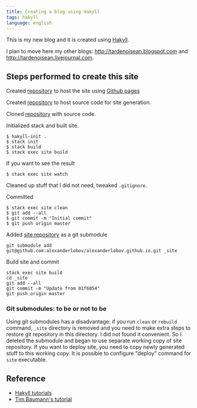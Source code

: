 ```yaml
---
title: Creating a blog using Hakyll
tags: hakyll
language: english
---
```


This is my new blog and it is created using
[Hakyll](https://jaspervdj.be/hakyll).

I plan to move here my other blogs: <http://tardenoisean.blogspot.com> and
<http://tardenoisean.livejournal.com>.

## Steps performed to create this site

Created [repository](https://github.com/alexanderlobov/alexanderlobov.github.io)
to host the site using [Github pages](https://pages.github.com/) 

Created [repository](https://github.com/alexanderlobov/homepage) to host source
code for site generation.

Cloned [repository](https://github.com/alexanderlobov/homepage) with source
code.

Initialized stack and built site.

```
$ hakyll-init .
$ stack init
$ stack build
$ stack exec site build
```

If you want to see the result

```
$ stack exec site watch
```

Cleaned up stuff that I did not need, tweaked `.gitignore`.

Committed

```
$ stack exec site clean
$ git add --all
$ git commit -m "Initial commit"
$ git push origin master
```

Added [site repository]() as a git submodule

```
git submodule add git@github.com:alexanderlobov/alexanderlobov.github.io.git _site
```

Build site and commit

```
stack exec site build
cd _site
git add --all
git commit -m "Update from 01f6054"
git push origin master
```
### Git submodules: to be or not to be

Using git submodules has a disadvantage: if you run `clean` or `rebuild`
command, `_site` directory is removed and you need to make extra steps to
restore git repository in this directory. I did not found it convenient. So I
deleted the submodule and began to use separate working copy of site repository.
If you want to deploy site, you need to copy newly generated stuff to this
working copy. It is possible to configure "deploy" command for `site`
executable.

## Reference

* [Hakyll tutorials](https://jaspervdj.be/hakyll/tutorials.html)
* [Tim Baumann's tutorial](http://timbaumann.info/posts/2013-08-04-hakyll-github-and-travis.html)


